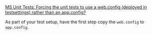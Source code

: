 [MS Unit Tests: Forcing the unit tests to use a web.config (deployed in testsettings) rather than an app.config?](http://stackoverflow.com/questions/10553947/ms-unit-tests-forcing-the-unit-tests-to-use-a-web-config-deployed-in-testsetti)


As part of your test setup, have the first step copy the `web.config` to `app.config`.